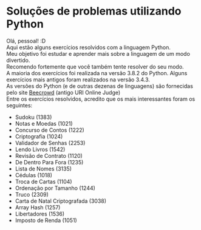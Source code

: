 # Soluções de problemas utilizando Python

Olá, pessoal! :D  
Aqui estão alguns exercícios resolvidos com a linguagem Python.  
Meu objetivo foi estudar e aprender mais sobre a linguagem de um modo divertido.  
Recomendo fortemente que você também tente resolver do seu modo.  
A maioria dos exercícios foi realizada na versão 3.8.2 do Python. Alguns exercícios mais antigos foram realizados na versão 3.4.3.  
As versões do Python (e de outras dezenas de linguagens) são fornecidas pelo site [Beecrowd](https://www.beecrowd.com.br/judge/pt) (antigo URI Online Judge)  
Entre os exercícios resolvidos, acredito que os mais interessantes foram os seguintes:  
* Sudoku (1383)
* Notas e Moedas (1021)
* Concurso de Contos (1222)
* Criptografia (1024)
* Validador de Senhas (2253)
* Lendo Livros (1542)
* Revisão de Contrato (1120)
* De Dentro Para Fora (1235)
* Lista de Nomes (3135)
* Cédulas (1018)
* Troca de Cartas (1104)
* Ordenação por Tamanho (1244)
* Truco (2309)
* Carta de Natal Criptografada (3038)
* Array Hash (1257)
* Libertadores (1536)
* Imposto de Renda (1051)